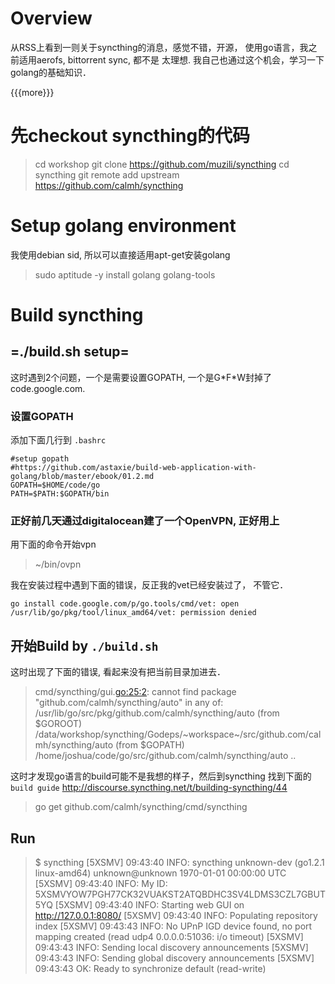 Overview
========

从RSS上看到一则关于syncthing的消息，感觉不错，开源，
使用go语言，我之前适用aerofs, bittorrent sync, 都不是 太理想.
我自己也通过这个机会，学习一下golang的基础知识．

{{{more}}}

先checkout syncthing的代码
==========================

> cd workshop git clone <https://github.com/muzili/syncthing> cd
> syncthing git remote add upstream <https://github.com/calmh/syncthing>

Setup golang environment
========================

我使用debian sid, 所以可以直接适用apt-get安装golang

> sudo aptitude -y install golang golang-tools

Build syncthing
===============

=./build.sh setup=
------------------

这时遇到2个问题，一个是需要设置GOPATH,
一个是G\*F\*W封掉了code.google.com.

### 设置GOPATH

添加下面几行到 `.bashrc`

``` {.bash}
#setup gopath
#https://github.com/astaxie/build-web-application-with-golang/blob/master/ebook/01.2.md
GOPATH=$HOME/code/go
PATH=$PATH:$GOPATH/bin
```

### 正好前几天通过digitalocean建了一个OpenVPN, 正好用上

用下面的命令开始vpn

> \~/bin/ovpn

我在安装过程中遇到下面的错误，反正我的vet已经安装过了， 不管它．

``` {.example}
go install code.google.com/p/go.tools/cmd/vet: open /usr/lib/go/pkg/tool/linux_amd64/vet: permission denied
```

开始Build by `./build.sh`
-------------------------

这时出现了下面的错误, 看起来没有把当前目录加进去．

> cmd/syncthing/gui.<go:25:2>: cannot find package
> "github.com/calmh/syncthing/auto" in any of:
> /usr/lib/go/src/pkg/github.com/calmh/syncthing/auto (from \$GOROOT)
> /data/workshop/syncthing/Godeps/~workspace~/src/github.com/calmh/syncthing/auto
> (from \$GOPATH)
> /home/joshua/code/go/src/github.com/calmh/syncthing/auto ..

这时才发现go语言的build可能不是我想的样子，然后到syncthing 找到下面的
`build guide` <http://discourse.syncthing.net/t/building-syncthing/44>

> go get github.com/calmh/syncthing/cmd/syncthing

Run
---

> \$ syncthing [5XSMV] 09:43:40 INFO: syncthing unknown-dev (go1.2.1
> linux-amd64) unknown@unknown 1970-01-01 00:00:00 UTC [5XSMV] 09:43:40
> INFO: My ID: 5XSMVYOW7PGH77CK32VUAKST2ATQBDHC3SV4LDMS3CZL7GBUT5YQ
> [5XSMV] 09:43:40 INFO: Starting web GUI on <http://127.0.0.1:8080/>
> [5XSMV] 09:43:40 INFO: Populating repository index [5XSMV] 09:43:43
> INFO: No UPnP IGD device found, no port mapping created (read udp4
> 0.0.0.0:51036: i/o timeout) [5XSMV] 09:43:43 INFO: Sending local
> discovery announcements [5XSMV] 09:43:43 INFO: Sending global
> discovery announcements [5XSMV] 09:43:43 OK: Ready to synchronize
> default (read-write)

